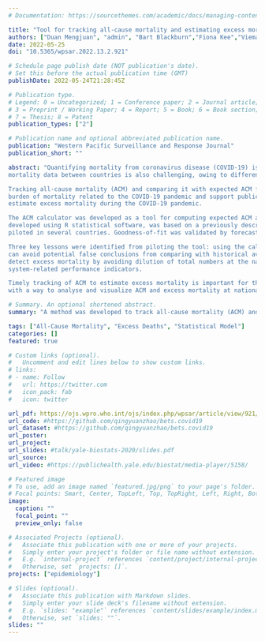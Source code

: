 ```yaml
---
# Documentation: https://sourcethemes.com/academic/docs/managing-content/

title: "Tool for tracking all-cause mortality and estimating excess mortality to support the COVID-19 pandemic response"
authors: ["Duan Mengjuan", "admin", "Bart Blackburn","Fiona Kee","Viema Biaukula","Tamano Matsuic","Babatunde Olowokurec"]
date: 2022-05-25
doi: "10.5365/wpsar.2022.13.2.921"

# Schedule page publish date (NOT publication's date). 
# Set this before the actual publication time (GMT)
publishDate: 2022-05-24T21:28:45Z

# Publication type.
# Legend: 0 = Uncategorized; 1 = Conference paper; 2 = Journal article;
# 3 = Preprint / Working Paper; 4 = Report; 5 = Book; 6 = Book section;
# 7 = Thesis; 8 = Patent
publication_types: ["2"]

# Publication name and optional abbreviated publication name.
publication: "Western Pacific Surveillance and Response Journal"
publication_short: ""

abstract: "Quantifying mortality from coronavirus disease (COVID-19) is difficult, especially in countries with limited resources. Comparing
mortality data between countries is also challenging, owing to differences in methods for reporting mortality.

Tracking all-cause mortality (ACM) and comparing it with expected ACM from pre-pandemic data can provide an estimate of the overall
burden of mortality related to the COVID-19 pandemic and support public health decision-making. This study validated an ACM calculator to
estimate excess mortality during the COVID-19 pandemic.

The ACM calculator was developed as a tool for computing expected ACM and excess mortality at national and subnational levels. It was
developed using R statistical software, was based on a previously described model that used non-parametric negative binomial regression and was
piloted in several countries. Goodness-of-fit was validated by forecasting 2019 mortality from 2015–2018 data.

Three key lessons were identified from piloting the tool: using the calculator to compare reported provisional ACM with expected ACM
can avoid potential false conclusions from comparing with historical averages alone; using disaggregated data at the subnational level can
detect excess mortality by avoiding dilution of total numbers at the national level; and interpretation of results should consider
system-related performance indicators.

Timely tracking of ACM to estimate excess mortality is important for the response to COVID-19. The calculator can provide countries
with a way to analyse and visualize ACM and excess mortality at national and subnational levels."

# Summary. An optional shortened abstract.
summary: "A method was developed to track all-cause mortality (ACM) and an online open-source user-friendly interface was developed for its use."

tags: ["All-Cause Mortality", "Excess Deaths", "Statistical Model"]
categories: []
featured: true

# Custom links (optional).
#   Uncomment and edit lines below to show custom links.
# links:
# - name: Follow
#   url: https://twitter.com
#   icon_pack: fab
#   icon: twitter

url_pdf: https://ojs.wpro.who.int/ojs/index.php/wpsar/article/view/921/1082
url_code: #https://github.com/qingyuanzhao/bets.covid19
url_dataset: #https://github.com/qingyuanzhao/bets.covid19
url_poster:
url_project:
url_slides: #talk/yale-biostats-2020/slides.pdf
url_source:
url_video: #https://publichealth.yale.edu/biostat/media-player/5158/

# Featured image
# To use, add an image named `featured.jpg/png` to your page's folder.
# Focal points: Smart, Center, TopLeft, Top, TopRight, Left, Right, BottomLeft, Bottom, BottomRight.
image:
  caption: ""
  focal_point: ""
  preview_only: false

# Associated Projects (optional).
#   Associate this publication with one or more of your projects.
#   Simply enter your project's folder or file name without extension.
#   E.g. `internal-project` references `content/project/internal-project/index.md`.
#   Otherwise, set `projects: []`.
projects: ["epidemiology"]

# Slides (optional).
#   Associate this publication with Markdown slides.
#   Simply enter your slide deck's filename without extension.
#   E.g. `slides: "example"` references `content/slides/example/index.md`.
#   Otherwise, set `slides: ""`.
slides: ""
---
```

